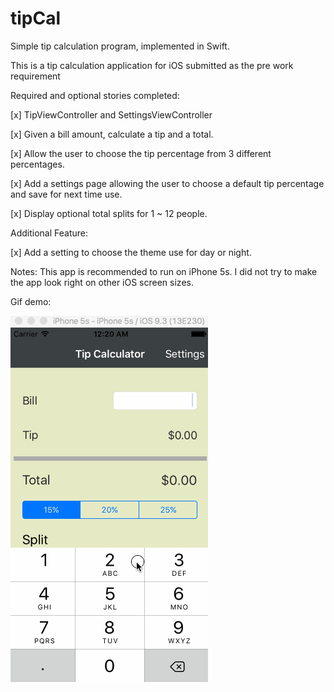 # tipCal
Simple tip calculation program, implemented in Swift.

This is a tip calculation application for iOS submitted as the pre work requirement

Required and optional stories completed:

[x] TipViewController and SettingsViewController

[x] Given a bill amount, calculate a tip and a total.

[x] Allow the user to choose the tip percentage from 3 different percentages.

[x] Add a settings page allowing the user to choose a default tip percentage and save for next time use.

[x] Display optional total splits for 1 ~ 12 people.


Additional Feature:

[x] Add a setting to choose the theme use for day or night.

Notes: 
This app is recommended to run on iPhone 5s. 
I did not try to make the app look right on other iOS screen sizes.


Gif demo:

![Alt text](https://github.com/ggpaue/tipCal/blob/master/tipCal.gif)
